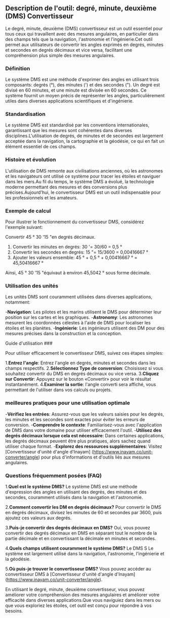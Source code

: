 ## Description de l'outil: degré, minute, deuxième (DMS) Convertisseur

Le degré, minute, deuxième (DMS) convertisseur est un outil essentiel pour tous ceux qui travaillent avec des mesures angulaires, en particulier dans des champs tels que la navigation, l'astronomie et l'ingénierie.Cet outil permet aux utilisateurs de convertir les angles exprimés en degrés, minutes et secondes en degrés décimaux et vice versa, facilitant une compréhension plus simple des mesures angulaires.

### Définition

Le système DMS est une méthode d'exprimer des angles en utilisant trois composants: degrés (°), des minutes (') et des secondes ("). Un degré est divisé en 60 minutes, et une minute est divisée en 60 secondes. Ce système fournit un moyen précis de représenter les angles, particulièrement utiles dans diverses applications scientifiques et d'ingénierie.

### Standardisation

Le système DMS est standardisé par les conventions internationales, garantissant que les mesures sont cohérentes dans diverses disciplines.L'utilisation de degrés, de minutes et de secondes est largement acceptée dans la navigation, la cartographie et la géodésie, ce qui en fait un élément essentiel de ces champs.

### Histoire et évolution

L'utilisation de DMS remonte aux civilisations anciennes, où les astronomes et les navigateurs ont utilisé ce système pour tracer les étoiles et naviguer dans les mers.Au fil du temps, le système DMS a évolué, la technologie moderne permettant des mesures et des conversions plus précises.Aujourd'hui, le convertisseur DMS est un outil indispensable pour les professionnels et les amateurs.

### Exemple de calcul

Pour illustrer le fonctionnement du convertisseur DMS, considérez l'exemple suivant:

Convertir 45 ° 30 '15 "en degrés décimaux.

1. Convertir les minutes en degrés: 30 '= 30/60 = 0,5 °
2. Convertir les secondes en degrés: 15 "= 15/3600 = 0,00416667 °
3. Ajouter les valeurs ensemble: 45 ° + 0,5 ° + 0,00416667 ° = 45,50416667 °

Ainsi, 45 ° 30 '15 "équivaut à environ 45,5042 ° sous forme décimale.

### Utilisation des unités

Les unités DMS sont couramment utilisées dans diverses applications, notamment:

-**Navigation**: Les pilotes et les marins utilisent le DMS pour déterminer leur position sur les cartes et les graphiques.
-**Astronomy**: Les astronomes mesurent les coordonnées célestes à l'aide de DMS pour localiser les étoiles et les planètes.
-**Ingénierie**: Les ingénieurs utilisent des DM pour des mesures précises dans la construction et la conception.

Guide d'utilisation ###

Pour utiliser efficacement le convertisseur DMS, suivez ces étapes simples:

1.**Entrez l'angle**: Entrez l'angle en degrés, minutes et secondes dans les champs respectifs.
2.**Sélectionnez Type de conversion**: Choisissez si vous souhaitez convertir du DMS en degrés décimaux ou vice versa.
3.**Cliquez sur Convertir**: Appuyez sur le bouton «Convertir» pour voir le résultat instantanément.
4.**Examiner la sortie**: l'angle converti sera affiché, vous permettant de l'utiliser dans vos calculs ou projets.

### meilleures pratiques pour une utilisation optimale

-**Vérifiez les entrées**: Assurez-vous que les valeurs saisies pour les degrés, les minutes et les secondes sont exactes pour éviter les erreurs de conversion.
-**Comprendre le contexte**: Familiarisez-vous avec l'application de DMS dans votre domaine pour utiliser efficacement l'outil.
-**Utilisez des degrés décimaux lorsque cela est nécessaire**: Dans certaines applications, les degrés décimaux peuvent être plus pratiques, alors sachez quand utiliser chaque format.
-**Explorez des ressources supplémentaires**: Visitez [Convertisseur d'unité d'angle d'Inayam] (https://www.inayam.co/unit-converter/angle) pour plus d'informations et d'outils liés aux mesures angulaires.

### Questions fréquemment posées (FAQ)

1.**Quel est le système DMS?**
Le système DMS est une méthode d'expression des angles en utilisant des degrés, des minutes et des secondes, couramment utilisés dans la navigation et l'astronomie.

2.**Comment convertir les DM en degrés décimaux?**
Pour convertir le DMS en degrés décimaux, divisez les minutes de 60 et secondes par 3600, puis ajoutez ces valeurs aux degrés.

3.**Puis-je convertir des degrés décimaux en DMS?**
Oui, vous pouvez convertir des degrés décimaux en DMS en séparant tout le nombre de la partie décimale et en convertissant la décimale en minutes et secondes.

4.**Quels champs utilisent couramment le système DMS?**
Le DMS S Le système est largement utilisé dans la navigation, l'astronomie, l'ingénierie et la géodésie.

5.**Où puis-je trouver le convertisseur DMS?**
Vous pouvez accéder au convertisseur DMS à [Convertisseur d'unité d'angle d'Inayam] (https://www.inayam.co/unit-converter/angle).

En utilisant le degré, minute, deuxième convertisseur, vous pouvez améliorer votre compréhension des mesures angulaires et améliorer votre efficacité dans diverses applications.Que vous naviguiez dans les mers ou que vous exploriez les étoiles, cet outil est conçu pour répondre à vos besoins.